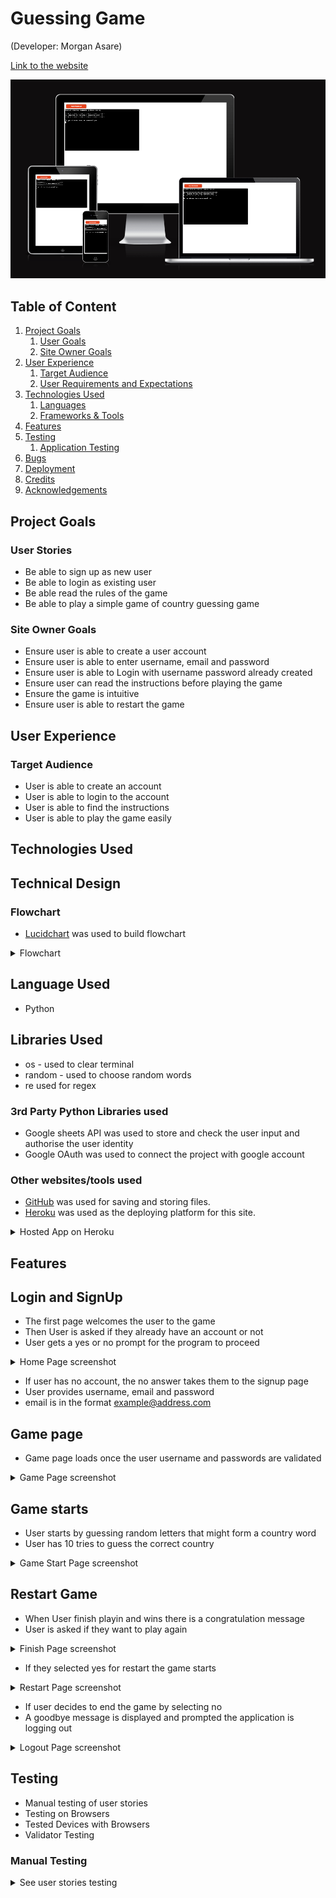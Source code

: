 # Guessing Game

(Developer: Morgan Asare)

[Link to the website](https://worldguessinggame-6a1c3a2b64fc.herokuapp.com/)

![An image previewing all devices](/assets/screenshots/preview.png)

## Table of Content

1. [Project Goals](#project-goals)
    1. [User Goals](#user-goals)
    2. [Site Owner Goals](#site-owner-goals)
2. [User Experience](#user-experience)
    1. [Target Audience](#target-audience)
    2. [User Requirements and Expectations](#user-requrements-and-expectations)
3. [Technologies Used](#technologies-used)
    1. [Languages](#languages)
    2. [Frameworks & Tools](#frameworks-&-tools)
4. [Features](#features)
5. [Testing](#validation)
    1. [Application Testing](#performing-tests-on-various-devices)
6. [Bugs](#Bugs)
7. [Deployment](#deployment)
8. [Credits](#credits)
9. [Acknowledgements](#acknowledgements)

## Project Goals
### User Stories

- Be able to sign up as new user
- Be able to login as existing user
- Be able read the rules of the game
- Be able to play a simple game of country guessing game

### Site Owner Goals
- Ensure user is able to create a user account
- Ensure user is able to enter username, email and password
- Ensure user is able to Login with username password already created
- Ensure user can read the instructions before playing the game
- Ensure the game is intuitive
- Ensure user is able to restart the game


## User Experience
### Target Audience

- User is able to create an account 
- User is able to login to the account
- User is able to find the instructions
- User is able to play the game easily

## Technologies Used

## Technical Design 
### Flowchart

- [Lucidchart](https://www.lucidchart.com) was used to build flowchart

<details>
    <summary>Flowchart</summary>
    <p>Hangman Game Flowchart</p>
    <img src = "assets/screenshots/flowchart.png" alt = "A screenshot of flowchart">
</details>

## Language Used
 - Python

## Libraries Used
- os - used to clear terminal
- random - used to choose random words
- re used for regex

### 3rd Party Python Libraries used
- Google sheets API was used to store and check the user input and authorise the user identity
- Google OAuth was used to connect the project with google account

### Other websites/tools used

- [GitHub](https://github.com/) was used for saving and storing files.
- [Heroku](https://www.heroku.com/) was used as the deploying platform for this site.

<details>
    <summary>Hosted App on Heroku</summary>
    <img src="assets/screenshots/logout.png" alt="Game load page">
</details> 

## Features

## Login and SignUp
 - The first page welcomes the user to the game
 - Then User is asked if they already have an account or not
 - User gets a yes or no prompt for the program to proceed

 <details>
    <summary>Home Page screenshot</summary>
    <img src="assets/screenshots/main_screen.png" alt="Game load page">
</details> 

- If user has no account, the no answer takes them to the signup page
- User provides username, email and password
- email is in the format example@address.com

## Game page

- Game page loads once the user username and passwords are validated

 <details>
    <summary>Game Page screenshot</summary>
    <img src="assets/screenshots/game_page.png" alt="Game load page">
</details> 

## Game starts

- User starts by guessing random letters that might form a country word
- User has 10 tries to guess the correct country

<details>
    <summary>Game Start Page screenshot</summary>
    <img src="assets/screenshots/game_starts.png" alt="Game load page">
</details> 

## Restart Game

- When User finish playin and wins there is a congratulation message
- User is asked if they want to play again

<details>
    <summary>Finish Page screenshot</summary>
    <img src="assets/screenshots/finish_game.png" alt="Game load page">
</details> 

- If they selected yes for restart the game starts 

<details>
    <summary>Restart Page screenshot</summary>
    <img src="assets/screenshots/restart.png" alt="Game load page">
</details> 

- If user decides to end the game by selecting no
- A goodbye message is displayed and prompted the application is logging out

<details>
    <summary>Logout Page screenshot</summary>
    <img src="assets/screenshots/logout.png" alt="Game load page">
</details> 


## Testing

- Manual testing of user stories
- Testing on Browsers
- Tested Devices with Browsers
- Validator Testing

### Manual Testing
<details><summary>See user stories testing</summary>

1. I want to be able to have an option as existing user or new user

| **Feature**   | **Action**                    | **Expected Result**          | **Actual Result** |
| ------------- | ----------------------------- | ---------------------------- | ----------------- |
| Are you an existing user | Type Y/N | Y: Open login area / N: SignUp Area | Works as expected
<details>
    <summary>Screenshots</summary>
    <p>Sign Up</p>
    <img src="assets/screenshots/welcome.png" alt="Sign up area">
    <p>Log In</p>
    <img src="assets/screenshots/login.png" alt="Login area">
</details> 

2. I want to able to signup as new user

| **Feature**   | **Action**                    | **Expected Result**          | **Actual Result** |
| ------------- | ----------------------------- | ---------------------------- | ----------------- |
| Sign Up Here | Enter New Username/ Enter New Password | Sign Up Complete : Login Page opens | Works as expected
<details>
    <summary>Screenshots</summary>
    <p>Sign Up Area</p>
    <img src="assets/screenshots/signup_checks.png" alt="Sign up area">
    <p>Login area opens after sign up is confirmed</p>
    <img src="assets/screenshots/signup.png" alt="Login area">
</details> 

3. I want to be able to choose difficulty levels

| **Feature**   | **Action**                    | **Expected Result**          | **Actual Result** |
| ------------- | ----------------------------- | ---------------------------- | ----------------- |
| Choose difficulty level | Select E for Easy or A for Advanced | Login Successful : Opens level | Works as expected

<details>
    <summary>Screenshots</summary>
    <p>Choose Level</p>
    <img src="assets/screenshots/easy_level.png" alt="Easy Level">   
    <p>Open rules is prompted after login is successful</p>
    <img src="assets/screenshots/adv_level.png" alt="Advanced Level">
</details> 


4. I want to be able to log-in if I return to the game

| **Feature**   | **Action**                    | **Expected Result**          | **Actual Result** |
| ------------- | ----------------------------- | ---------------------------- | ----------------- |
| Login To Play GuessGame | Username/ Password | Login Successful : Open rules | Works as expected

<details>
    <summary>Screenshots</summary>
    <p>Log In Area</p>
    <img src="assets/screenshots/restart_quest.png" alt="Login area">   
    <p>Open rules is prompted after login is successful</p>
    <img src="assets/screenshots/rules.png" alt="Open rules">
</details> 

5. I want to be able to read the rules of the game

| **Feature**   | **Action**                    | **Expected Result**          | **Actual Result** |
| ------------- | ----------------------------- | ---------------------------- | ----------------- |
| Open Rules  | : Open rules Starts Game | Works as expected

<details>
    <summary>Screenshots</summary>   
    <p>Open rules is prompted</p>
    <img src="assets/screenshots/rules.png" alt="Open rules">
    

6. I want to be able to restart game when I'm logged in

| **Feature**   | **Action**                    | **Expected Result**          | **Actual Result** |
| ------------- | ----------------------------- | ---------------------------- | ----------------- |
| Restart Game  | Type Y/N| Y: Game restarts/ N: Game ends, User logged out | Works as expected

<details>
    <summary>Screenshots</summary>   
    <p>Restart is prompted</p>
    <img src="assets/screenshots/restart.png" alt="Restart Question">
    <p>If user input is "Y"</p>
    <img src="assets/screenshots/restart.png" alt="Game restarts">
    
</details>

7. I want user name and password to be saved to Google Spreadsheet

| **Feature**   | **Action**                    | **Expected Result**          | **Actual Result** |
| ------------- | ----------------------------- | ---------------------------- | ----------------- |
| Sign-Up | Users input their name and password which has not been previously registered  | Username and password are saved to Google Spreadsheet| Works as expected |

<details>
    <summary>Screenshots</summary>
    <p>Google Spread Worksheet</p>
    <img src="assets/screenshots/spreadsheet.png" alt="Worksheet">      
</details> 

8. I want the user to get errors displayed in case of wrong input

 **Feature**   | **Action**                    | **Expected Result**          | **Actual Result** |
| ------------- | ----------------------------- | ---------------------------- | ----------------- |
| Across all screen | User inputs invalid input when questions are prompted. User inputs invalid value during log-in or sign-up | Feedback message displayed to the user | Works as expected |



9. I want data entry to be validated, to guide the user on how to correctly format the input

| **Feature**   | **Action**                    | **Expected Result**          | **Actual Result** |
| ------------- | ----------------------------- | ---------------------------- | ----------------- |
| Across all screen | User inputs invalid data | Feedback message with instructions diplayed to the user | Works as expected |



10. I want user to see their name once they login

| **Feature**   | **Action**                    | **Expected Result**          | **Actual Result** |
| ------------- | ----------------------------- | ---------------------------- | ----------------- |
| Welcome (Username) | After successful login | Users are asked to input their username and password, and once validated, a greeting message with their name is displayed. | Works as expected |

<details>
    <summary>Screenshots</summary>
    <img src="assets/screenshots/name_login.png" alt="Welcome message">
</details>

</details>

### Testing on Browsers
- I tested that this game works in different browsers - Chrome and Safari and was able to deploy successfully

### Tested Devices with Browsers
- iPhone 12
    - Safari
- Samsung S22 Ultra
    - Chrome
- Macbook Pro 2019 16-inch
    - Chrome
    - Safari
 
## Validator Testing
### [PEP8 Python Validator] was used to validate the code

- This validator was provided by Code institute
- - no significant errors were found
 
<details>
    <summary>authentication.py</summary>
    <img src="assets/screenshots/auth.png" alt="Authentication file screenshot">
</details> 


<details>
    <summary>game.py</summary>
    <img src="assets/screenshots/game.png" alt="Game file screenshot">
</details> 


<details>
    <summary>run.py</summary>
    <img src="assets/screenshots/run.png" alt="Run file screenshot">
</details> 

### Bugs and Fixes

| **Bugs** | **Fixes** |
| ------- | ------- |
| Users were able to sign up multiple times with same username | Add signup_check function which will prompt again if user exist or not|
| Users could sign up with blank username | Add validation to check if user did not input a name|
| regex error sometimes when the game starts | Included 'r' string which enabled backslash to escape some characters |


### Unfixed Bugs

- A function was created to update a different sheet of scores and players to create a leaderboard
- However an unexpected result was encounted when the game starts so this part had to be taken 
- out of the game.

## Deployment

### Deploying the website in Heroku:
- The website was deployed to Heroku using the following steps:
#### Login or create an account at Heroku
- Create a student account on Heroko and login

<details>
    <summary>Heroko Login Page</summary>
    <img src="assets/heroku/heroku_login.png" alt="Heroko login page">
</details>

#### Creating an app
  - Create new app in the top right of the screen and add an app name.
  - Select region
  - Then click "create app".

<details>
    <summary>Create App</summary>
    <img src="assets/heroku/heroku_app.png" alt="Heroko create app screenshot">
</details>

#### Open settings Tab
  ##### Click on config var
  - Store CREDS file from gitpod in key and add the values
  - Store PORT in key and value

<details>
    <summary>Config var</summary>
    <img src="assets/heroku/config_vars.png" alt="Config var screenshot">
</details>

  ##### Add Buildpacks
  - Add python buildpack first
  - Add Nodejs buildpack after that

<details>
    <summary>Buildpacks</summary>
    <img src="assets/heroku/build_pack.png" alt="Buildpacks screenshot">
</details>

 #### Open Deploy Tab
   ##### Choose deployment method
  - Connect GITHUB
  - Login if prompted

<details>
    <summary>Deployment method</summary>
    <img src="assets/heroku/deploy_method.png" alt="Deployment method screenshot">
</details>

   ##### Connect to Github
  - Choose repositories you want to connect
  - Click "Connect"

<details>
    <summary> Repo Connect</summary>
    <img src="assets/heroku/connect_github.png" alt="Repo connect screenshot">
</details>

  ##### Automatic and Manual deploy
  - Choose a method to deploy
  - After Deploy is clicked it will install various file

<details>
    <summary> Deploy methods</summary>
    <img src="assets/heroku/auto_deploy.png" alt="deploy method screenshot">
</details>

  ##### Final Deployment
  - A view button will display
  - Once clicked the website will open

<details>
    <summary> Deploy</summary>
    <img src="assets/heroku/final_view.png" alt="view screenshot">
</details>

## Credits

- The Idea was from Geeks for Geeks [Geeks for Geeks](https://www.geeksforgeeks.org/python-program-for-word-guessing-game/)
- Some of the code was borrowed from [hangman-pp3](https://github.com/Sinha5714/hangman-pp3)
- Also, regex for validating passwords was borrowed from [Tutorialspoint](https://www.tutorialspoint.com/password-validation-in-python)
### Content
- The idea of Guessing Game was taken from other word guessing games played around the world

### Code
#### The following ideas were borrowed from [Love Sandwiches](https://github.com/Sinha5714/Love_Sandwiches)
####

-  validate_user_details function
-  How to import gspread
-  How to import Credentials from google.oauth
- [W3 Schools](https://validator.w3.org/nu/)
- [Stack Overflow](https://validator.w3.org/nu/)
- [hangman-pp3](https://github.com/Sinha5714/hangman-pp3)


## Acknowledgement
- to my mentor Mo Shami for supporting me with his feedback through the entire project
- Special thanks to my friend Amoafo who is always ready to support me on the journey
- Also to my dear wife for beign there for me eventhough I have to abandon some family duties
